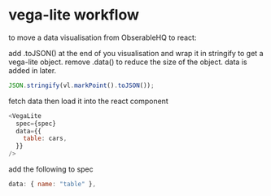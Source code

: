 # vega-lite workflow

to move a data visualisation from ObserableHQ to react:

add .toJSON() at the end of you visualisation and wrap it in stringify to get a vega-lite object.
remove .data() to reduce the size of the object.
data is added in later.

```javascript
JSON.stringify(vl.markPoint().toJSON());
```

fetch data then load it into the react component

```javascript
<VegaLite
  spec={spec}
  data={{
    table: cars,
  }}
/>
```

add the following to spec

```javascript
data: { name: "table" },
```
